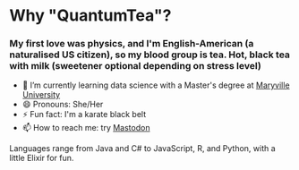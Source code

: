 # Why "QuantumTea"? 

### My first love was physics, and I'm English-American (a naturalised US citizen), so my blood group is tea. Hot, black tea with milk (sweetener optional depending on stress level)

- 🌱 I’m currently learning data science with a Master's degree at [Maryville University](https://www.maryville.edu/)
- 😄 Pronouns: She/Her
- ⚡ Fun fact: I'm a karate black belt
- 📫 How to reach me: try <a rel="me" href="https://hachyderm.io/@britishkoalatea">Mastodon</a>

Languages range from Java and C# to JavaScript, R, and Python, with a little Elixir for fun.

<!--
**QuantumTea/QuantumTea** is a ✨ _special_ ✨ repository because its `README.md` (this file) appears on your GitHub profile.

Here are some ideas to get you started:

- 🔭 I’m currently working on ...
- 🌱 I’m currently learning ...
- 👯 I’m looking to collaborate on ...
- 🤔 I’m looking for help with ...
- 💬 Ask me about ...
- 📫 How to reach me: ...
- 😄 Pronouns: ...
- ⚡ Fun fact: ...
-->
